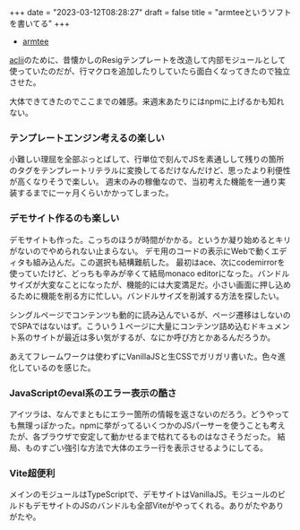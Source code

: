 +++
date = "2023-03-12T08:28:27"
draft = false
title = "armteeというソフトを書いてる"
+++

 - [armtee](https://aklaswad.github.io/armtee/)

[aclii](https://github.com/aklaswad/aclii)のために、昔懐かしのResigテンプレートを改造して内部モジュールとして使っていたのだが、行マクロを追加したりしていたら面白くなってきたので独立させた。

大体できてきたのでここまでの雑感。来週末あたりにはnpmに上げるかも知れない。

### テンプレートエンジン考えるの楽しい

小難しい理屈を全部ぶっとばして、行単位で刻んでJSを素通しして残りの箇所のタグをテンプレートリテラルに変換してるだけなんだけど、思ったより利便性が高くなりそうで楽しい。
週末のみの稼働なので、当初考えた機能を一通り実装するまでに一ヶ月くらいかかってしまった。

### デモサイト作るのも楽しい

デモサイトも作った。こっちのほうが時間がかかる。というか凝り始めるとキリがないのでやめられない止まらない。
デモ用のコードの表示にWebで動くエディタも組み込んだ。この選択も結構難航した。
最初はace、次にcodemirrorを使っていたけど、どっちも辛みが辛くて結局monaco editorになった。バンドルサイズが大変なことになったが、機能的には大変満足だ。小さい画面に押し込めるために機能を削る方に忙しい。バンドルサイズを削減する方法を探したい。

シングルページでコンテンツも動的に読み込んでいるが、ページ遷移はしないのでSPAではないはず。こういう１ページに大量にコンテンツ詰め込むドキュメント系のサイトが最近は多い気がするが、なにか呼び方とかあるんだろうか。

あえてフレームワークは使わずにVanillaJSと生CSSでガリガリ書いた。色々進化しているのを感じた。

### JavaScriptのeval系のエラー表示の酷さ

アイツラは、なんでまともにエラー箇所の情報を返さないのだろう。どうやっても無理っぽかった。npmに挙がってるいくつかのJSパーサーを使うことも考えたが、各ブラウザで安定して動かせるまで枯れてるものはなさそうだった。
結局、ものすごい強引な方法で大体のエラー行を表示させるようにしてる。

### Vite超便利

メインのモジュールはTypeScriptで、デモサイトはVanillaJS。モジュールのビルドもデモサイトのJSのバンドルも全部Viteがやってくれる。ありがたやありがたや。
